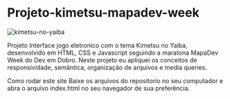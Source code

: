 # Projeto-kimetsu-mapadev-week

![kimetsu-no-yaiba](https://user-images.githubusercontent.com/32987989/172731326-2bd63775-fedf-46e7-bcab-9ceacbe4a979.jpg)

Projeto Interface jogo eletronico com o tema Kimetsu no Yaiba, desenvolvido em HTML, CSS e Javascript seguindo a maratona MapaDev Week do Dev em Dobro. Neste projeto eu apliquei os conceitos de responsividade, semântica, organização de arquivos e media queries.

Como rodar este site
Baixe os arquivos do repositorio no seu computador e abra o arquivo index.html no seu navegador de sua preferência.
